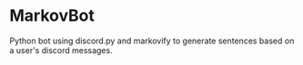 # MarkovBot
Python bot using discord.py and markovify to generate sentences based on a user's discord messages.
